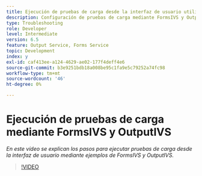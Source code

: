 ```yaml
---
title: Ejecución de pruebas de carga desde la interfaz de usuario utilizando ejemplos de OOTB FormsIVS y OutputIVS
description: Configuración de pruebas de carga mediante FormsIVS y OutputIVS
type: Troubleshooting
role: Developer
level: Intermediate
version: 6.5
feature: Output Service, Forms Service
topic: Development
index: y
exl-id: caf413ee-a124-4629-ae02-177f4deff4e6
source-git-commit: b3e9251bdb18a008be95c1fa9e5c79252a74fc98
workflow-type: tm+mt
source-wordcount: '46'
ht-degree: 0%

---
```


# Ejecución de pruebas de carga mediante FormsIVS y OutputIVS

*En este vídeo se explican los pasos para ejecutar pruebas de carga desde la interfaz de usuario mediante ejemplos de FormsIVS y OutputIVS.*

>[!VIDEO](https://video.tv.adobe.com/v/335507?quality=12&learn=on)
